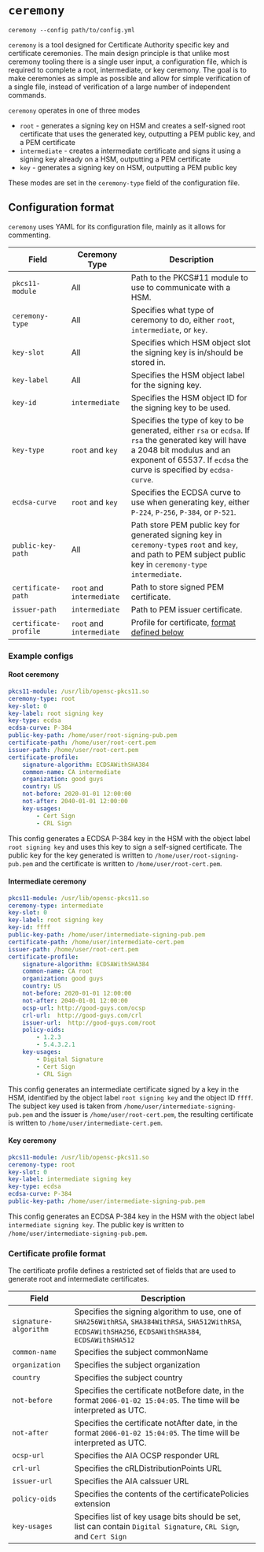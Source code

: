 # `ceremony`

```
ceremony --config path/to/config.yml
```

`ceremony` is a tool designed for Certificate Authority specific key and certificate ceremonies. The main design principle is that unlike most ceremony tooling there is a single user input, a configuration file, which is required to complete a root, intermediate, or key ceremony. The goal is to make ceremonies as simple as possible and allow for simple verification of a single file, instead of verification of a large number of independent commands.

`ceremony` operates in one of three modes
* `root` - generates a signing key on HSM and creates a self-signed root certificate that uses the generated key, outputting a PEM public key, and a PEM certificate
* `intermediate` - creates a intermediate certificate and signs it using a signing key already on a HSM, outputting a PEM certificate
* `key` - generates a signing key on HSM, outputting a PEM public key

These modes are set in the `ceremony-type` field of the configuration file.

## Configuration format

`ceremony` uses YAML for its configuration file, mainly as it allows for commenting.

| Field | Ceremony Type | Description |
| --- | --- | --- |
| `pkcs11-module` | All | Path to the PKCS#11 module to use to communicate with a HSM. |
| `ceremony-type` | All | Specifies what type of ceremony to do, either `root`, `intermediate`, or `key`. |
| `key-slot` | All | Specifies which HSM object slot the signing key is in/should be stored in. |
| `key-label` | All | Specifies the HSM object label for the signing key. |
| `key-id` | `intermediate` | Specifies the HSM object ID for the signing key to be used. |
| `key-type` | `root` and `key` | Specifies the type of key to be generated, either `rsa` or `ecdsa`. If `rsa` the generated key will have a 2048 bit modulus and an exponent of 65537. If `ecdsa` the curve is specified by `ecdsa-curve`. |
| `ecdsa-curve` | `root` and `key` | Specifies the ECDSA curve to use when generating key, either `P-224`, `P-256`, `P-384`, or `P-521`. |
| `public-key-path` | All | Path store PEM public key for generated signing key in `ceremony-type`s `root` and `key`, and path to PEM subject public key in `ceremony-type` `intermediate`. |
| `certificate-path` | `root` and `intermediate` | Path to store signed PEM certificate. |
| `issuer-path` | `intermediate` | Path to PEM issuer certificate. |
| `certificate-profile` | `root` and `intermediate` | Profile for certificate, [format defined below](#Certificate-profile-format) |

### Example configs

#### Root ceremony

```yaml
pkcs11-module: /usr/lib/opensc-pkcs11.so
ceremony-type: root
key-slot: 0
key-label: root signing key
key-type: ecdsa
ecdsa-curve: P-384
public-key-path: /home/user/root-signing-pub.pem
certificate-path: /home/user/root-cert.pem
issuer-path: /home/user/root-cert.pem
certificate-profile:
    signature-algorithm: ECDSAWithSHA384
    common-name: CA intermediate
    organization: good guys
    country: US
    not-before: 2020-01-01 12:00:00
    not-after: 2040-01-01 12:00:00
    key-usages:
        - Cert Sign
        - CRL Sign
```

This config generates a ECDSA P-384 key in the HSM with the object label `root signing key` and uses this key to sign a self-signed certificate. The public key for the key generated is written to `/home/user/root-signing-pub.pem` and the certificate is written to `/home/user/root-cert.pem`.

#### Intermediate ceremony

```yaml
pkcs11-module: /usr/lib/opensc-pkcs11.so
ceremony-type: intermediate
key-slot: 0
key-label: root signing key
key-id: ffff
public-key-path: /home/user/intermediate-signing-pub.pem
certificate-path: /home/user/intermediate-cert.pem
issuer-path: /home/user/root-cert.pem
certificate-profile:
    signature-algorithm: ECDSAWithSHA384
    common-name: CA root
    organization: good guys
    country: US
    not-before: 2020-01-01 12:00:00
    not-after: 2040-01-01 12:00:00
    ocsp-url: http://good-guys.com/ocsp
    crl-url:  http://good-guys.com/crl
    issuer-url:  http://good-guys.com/root
    policy-oids:
        - 1.2.3
        - 5.4.3.2.1
    key-usages:
        - Digital Signature
        - Cert Sign
        - CRL Sign
```

This config generates an intermediate certificate signed by a key in the HSM, identified by the object label `root signing key` and the object ID `ffff`. The subject key used is taken from `/home/user/intermediate-signing-pub.pem` and the issuer is `/home/user/root-cert.pem`, the resulting certificate is written to `/home/user/intermediate-cert.pem`.

#### Key ceremony

```yaml
pkcs11-module: /usr/lib/opensc-pkcs11.so
ceremony-type: root
key-slot: 0
key-label: intermediate signing key
key-type: ecdsa
ecdsa-curve: P-384
public-key-path: /home/user/intermediate-signing-pub.pem
```

This config generates an ECDSA P-384 key in the HSM with the object label `intermediate signing key`. The public key is written to `/home/user/intermediate-signing-pub.pem`.

### Certificate profile format

The certificate profile defines a restricted set of fields that are used to generate root and intermediate certificates.

| Field | Description |
| --- | --- |
| `signature-algorithm` | Specifies the signing algorithm to use, one of `SHA256WithRSA`, `SHA384WithRSA`, `SHA512WithRSA`, `ECDSAWithSHA256`, `ECDSAWithSHA384`, `ECDSAWithSHA512` |
| `common-name` | Specifies the subject commonName |
| `organization` | Specifies the subject organization |
| `country` | Specifies the subject country |
| `not-before` | Specifies the certificate notBefore date, in the format `2006-01-02 15:04:05`. The time will be interpreted as UTC. |
| `not-after` | Specifies the certificate notAfter date, in the format `2006-01-02 15:04:05`. The time will be interpreted as UTC. |
| `ocsp-url` | Specifies the AIA OCSP responder URL |
| `crl-url` | Specifies the cRLDistributionPoints URL |
| `issuer-url` | Specifies the AIA caIssuer URL |
| `policy-oids` | Specifies the contents of the certificatePolicies extension |
| `key-usages` | Specifies list of key usage bits should be set, list can contain `Digital Signature`, `CRL Sign`, and `Cert Sign` |
